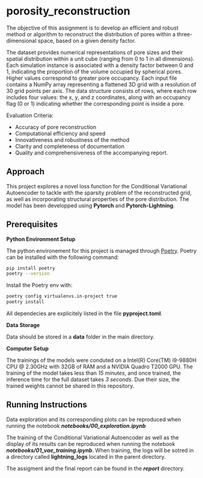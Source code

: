 # porosity_reconstruction
The objective of this assignment is to develop an efficient and robust method or algorithm to reconstruct the distribution of pores within a three-dimensional space, based on a given density factor.

The dataset provides numerical representations of pore sizes and their spatial distribution within a unit cube (ranging from 0 to 1 in all dimensions). Each simulation instance is associated with a density factor between 0 and 1, indicating the proportion of the volume occupied by spherical pores. Higher values correspond to greater pore occupancy. Each input file contains a NumPy array representing a flattened 3D grid with a resolution of 30 grid points per axis. The data structure consists of rows, where each row includes four values: the x, y, and z coordinates, along with an occupancy flag (0 or 1) indicating whether the corresponding point is inside a pore.

Evaluation Criteria: 
- Accuracy of pore reconstruction
- Computational efficiency and speed
- Innovativeness and robustness of the method
- Clarity and completeness of documentation
- Quality and comprehensiveness of the accompanying report.

## Approach
This project explores a novel loss function for the Conditional Variational Autoencoder to tackle with the sparsity problem of the reconstructed grid, as well as incorporating structural properties of the pore distribution. The model has been developped using **Pytorch** and **Pytorch-Lightning**.

## Prerequisites
**Python Environment Setup**

The python environement for this project is managed through [Poetry](https://python-poetry.org/). Poetry can be installed with the following command:
```sh
pip install poetry
poetry --version
```

Install the Poetry env with:
```sh
poetry config virtualenvs.in-project true
poetry install
```

All dependecies are explicitely listed in the file **pyproject.toml**.

**Data Storage**

Data should be stored in a **data** folder in the main directory.

**Computer Setup**

The trainings of the models were conduted on a Intel(R) Core(TM) i9-9880H CPU @ 2.30GHz with 32GB of RAM and a NVIDIA Quadro T2000 GPU. The training of the model takes less than *15 minutes*, and once trained, the inference time for the full dataset takes *3 seconds*. Due their size, the trained weights cannot be shared in this repository.

## Running Instructions

Data exploration and its corresponding plots can be reproduced when running the notebook ***notebooks/00_exploration.ipynb***

The training of the Conditional Variational Autoencoder as well as the display of its results can be reproduced when running the notebook ***notebooks/01_vae_training.ipynb***. When training, the logs will be sotred in a directory called **lightning_logs** located in the parent directory.

The assigment and the final report can be found in the ***report*** directory.



